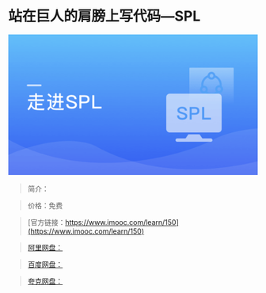 # 站在巨人的肩膀上写代码—SPL

![img](../../assets/5fe442de0001b83a05400304.jpg)

> 简介：

> 价格：免费

> [官方链接：https://www.imooc.com/learn/150](https://www.imooc.com/learn/150)

> [阿里网盘：]()

> [百度网盘：]()

> [夸克网盘：]()
